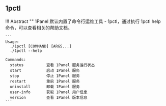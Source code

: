 
## 1pctl

!!! Abstract ""
    1Panel 默认内置了命令行运维工具 - 1pctl，通过执行 1pctl help 命令，可以查看相关的帮助文档。

    ```
    Usage:
      ./1pctl [COMMAND] [ARGS...]
      ./1pctl --help
    
    Commands:
      status          查看 1Panel 服务运行状态
      start           启动 1Panel 服务
      stop            停止 1Panel 服务
      restart         重启 1Panel 服务
      uninstall       卸载 1Panel 服务
      user-info       获取 1Panel 用户信息
      version         查看 1Panel 版本信息
    ```